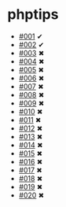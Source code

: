 # phptips

- [#001](https://www.youtube.com/watch?v=Zl1ZgfM9rSQ) ✔
- [#002](https://www.youtube.com/watch?v=eD067TOeE-k) ✔
- [#003](https://www.youtube.com/watch?v=VOYnS_1qA8w) ✖
- [#004](https://www.youtube.com/watch?v=_7yG_K8gFbI) ✖
- [#005](https://www.youtube.com/watch?v=2Ei8cQyp1hY) ✖
- [#006](https://www.youtube.com/watch?v=HyP3lDPzSkE) ✖
- [#007](https://www.youtube.com/watch?v=MfZrnQprZ2U) ✖
- [#008](https://www.youtube.com/watch?v=OnUbmicq04A) ✖ 
- [#009](https://www.youtube.com/watch?v=YsjtsecNcR8) ✖
- [#010](https://www.youtube.com/watch?v=zz3wDgQVo90) ✖
- [#011](https://www.youtube.com/watch?v=2rf0c0Ttmhs) ✖ 
- [#012](https://www.youtube.com/watch?v=2UF81Wwq2f8) ✖
- [#013](https://www.youtube.com/watch?v=yZaroycfU_E) ✖
- [#014](https://www.youtube.com/watch?v=mie9pKtAszo) ✖
- [#015](https://www.youtube.com/watch?v=z0AyNh5G2Fo) ✖
- [#016](https://www.youtube.com/watch?v=ERx71KUfBNc) ✖
- [#017](https://www.youtube.com/watch?v=YF5eP_rZBlg) ✖
- [#018](https://www.youtube.com/watch?v=bhjelI7ntnk) ✖
- [#019](https://www.youtube.com/watch?v=fNAPuZnWFjA) ✖
- [#020](https://www.youtube.com/watch?v=7-TsFcrGiBg) ✖